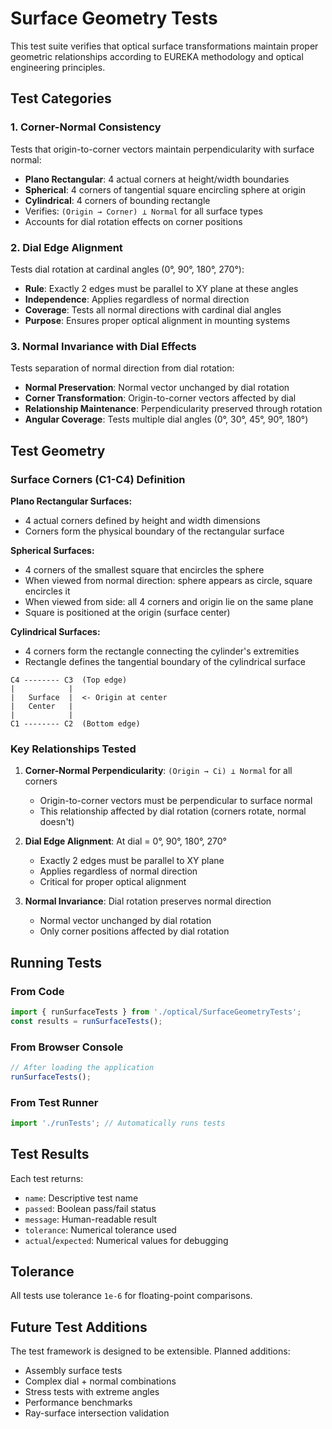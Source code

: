 # Surface Geometry Tests

This test suite verifies that optical surface transformations maintain proper geometric relationships according to EUREKA methodology and optical engineering principles.

## Test Categories

### 1. Corner-Normal Consistency
Tests that origin-to-corner vectors maintain perpendicularity with surface normal:
- **Plano Rectangular**: 4 actual corners at height/width boundaries
- **Spherical**: 4 corners of tangential square encircling sphere at origin
- **Cylindrical**: 4 corners of bounding rectangle
- Verifies: `(Origin → Corner) ⊥ Normal` for all surface types
- Accounts for dial rotation effects on corner positions

### 2. Dial Edge Alignment
Tests dial rotation at cardinal angles (0°, 90°, 180°, 270°):
- **Rule**: Exactly 2 edges must be parallel to XY plane at these angles
- **Independence**: Applies regardless of normal direction
- **Coverage**: Tests all normal directions with cardinal dial angles
- **Purpose**: Ensures proper optical alignment in mounting systems

### 3. Normal Invariance with Dial Effects
Tests separation of normal direction from dial rotation:
- **Normal Preservation**: Normal vector unchanged by dial rotation
- **Corner Transformation**: Origin-to-corner vectors affected by dial
- **Relationship Maintenance**: Perpendicularity preserved through rotation
- **Angular Coverage**: Tests multiple dial angles (0°, 30°, 45°, 90°, 180°)

## Test Geometry

### Surface Corners (C1-C4) Definition

**Plano Rectangular Surfaces:**
- 4 actual corners defined by height and width dimensions
- Corners form the physical boundary of the rectangular surface

**Spherical Surfaces:**
- 4 corners of the smallest square that encircles the sphere
- When viewed from normal direction: sphere appears as circle, square encircles it
- When viewed from side: all 4 corners and origin lie on the same plane
- Square is positioned at the origin (surface center)

**Cylindrical Surfaces:**
- 4 corners form the rectangle connecting the cylinder's extremities
- Rectangle defines the tangential boundary of the cylindrical surface

```
C4 -------- C3  (Top edge)
|            |
|   Surface  |  <- Origin at center
|   Center   |
|            |
C1 -------- C2  (Bottom edge)
```

### Key Relationships Tested

1. **Corner-Normal Perpendicularity**: `(Origin → Ci) ⊥ Normal` for all corners
   - Origin-to-corner vectors must be perpendicular to surface normal
   - This relationship affected by dial rotation (corners rotate, normal doesn't)

2. **Dial Edge Alignment**: At dial = 0°, 90°, 180°, 270°
   - Exactly 2 edges must be parallel to XY plane
   - Applies regardless of normal direction
   - Critical for proper optical alignment

3. **Normal Invariance**: Dial rotation preserves normal direction
   - Normal vector unchanged by dial rotation
   - Only corner positions affected by dial rotation

## Running Tests

### From Code
```typescript
import { runSurfaceTests } from './optical/SurfaceGeometryTests';
const results = runSurfaceTests();
```

### From Browser Console
```javascript
// After loading the application
runSurfaceTests();
```

### From Test Runner
```typescript
import './runTests'; // Automatically runs tests
```

## Test Results

Each test returns:
- `name`: Descriptive test name
- `passed`: Boolean pass/fail status
- `message`: Human-readable result
- `tolerance`: Numerical tolerance used
- `actual`/`expected`: Numerical values for debugging

## Tolerance

All tests use tolerance `1e-6` for floating-point comparisons.

## Future Test Additions

The test framework is designed to be extensible. Planned additions:
- Assembly surface tests
- Complex dial + normal combinations
- Stress tests with extreme angles
- Performance benchmarks
- Ray-surface intersection validation

